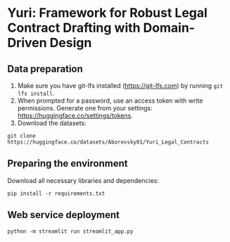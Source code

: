 # Yuri: Framework for Robust Legal Contract Drafting with Domain-Driven Design

## Data preparation
1. Make sure you have git-lfs installed (https://git-lfs.com) by running `git lfs install`.
2. When prompted for a password, use an access token with write permissions. Generate one from your settings: https://huggingface.co/settings/tokens.
3. Download the datasets:
```shell
git clone https://huggingface.co/datasets/Aborevsky01/Yuri_Legal_Contracts
```
## Preparing the environment
Download all necessary libraries and dependencies:
```shell
pip install -r requirements.txt
```
## Web service deployment
```shell
python -m streamlit run streamlit_app.py
```
